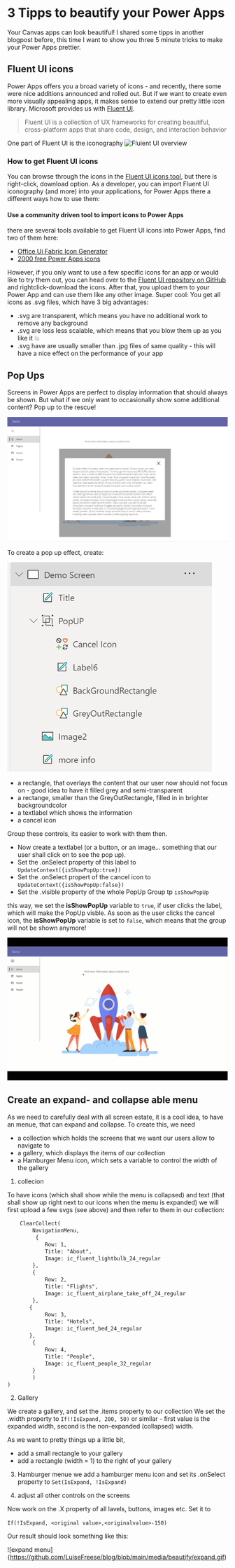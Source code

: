 # 3 Tipps to beautify your Power Apps

Your Canvas apps can look beautiful! I shared some tipps in another blogpost before, this time I want to show you three 5 minute tricks to make your Power Apps prettier. 

## Fluent UI icons

Power Apps offers you a broad variety of icons - and recently, there some were nice additions announced and rolled out. But if we want to create even more visually appealing apps, it makes sense to extend our pretty little icon library. Microsoft provides us with [Fluent UI](https://developer.microsoft.com/en-us/fluentui#/).

> Fluent UI is a collection of UX frameworks for creating beautiful, cross-platform apps that share code, design, and interaction behavior

One part of Fluent UI is the iconography
![Fluient UI overview](https://github.com/LuiseFreese/blog/blob/main/media/beautify/fluentUI.gif)

### How to get Fluent UI icons

You can browse through the icons in the [Fluent UI icons tool](https://uifabricicons.azurewebsites.net/), but there is right-click, download option. As a developer, you can import Fluent UI iconography (and more) into your applications, for Power Apps there a different ways how to use them:

#### Use a community driven tool to import icons to Power Apps 

there are several tools available to get Fluent UI icons into Power Apps, find two of them here: 

* [Office Ui Fabric Icon Generator](https://github.com/e-gallis/PowerApps/tree/master/Components/OfficeUIFabricIconGenerator)
* [2000 free Power Apps icons](https://matthewdevaney.com/2000-free-power-apps-icons/)

However, if you only want to use a few specific icons for an app or would like to try them out, you can head over to the [Fluent UI repository on GitHub](https://github.com/microsoft/fluentui-system-icons/blob/master/icons.md) and rightclick-download the icons. After that, you upload them to your Power App and can use them like any other image. Super cool: You get all icons as .svg files, which have 3 big advantages: 

* .svg are transparent, which means you have no additional work to remove any background
* .svg are loss less scalable, which means that you blow them up as you like it 💥
* .svg have are usually smaller than .jpg files of same quality - this will have a nice effect on the performance of your app

## Pop Ups

Screens in Power Apps are perfect to display information that should always be shown. But what if we only want to occasionally show some additional content? Pop up to the rescue! 

![Show a pop up](https://github.com/LuiseFreese/blog/blob/main/media/beautify/PopUpLightBox.png)

To create a pop up effect, create: 

![controls we need](https://github.com/LuiseFreese/blog/blob/main/media/beautify/controls.png)

* a rectangle, that overlays the content that our user now should not focus on - good idea to have it filled grey and semi-transparent
* a rectange, smaller than the GreyOutRectangle, filled in in brighter backgroundcolor
* a textlabel which shows the information
* a cancel icon

Group these controls, its easier to work with them then. 

* Now create a textlabel (or a button, or an image... something that our user shall click on to see the pop up).
* Set the .onSelect property of this label to `UpdateContext({isShowPopUp:true})`
* Set the .onSelect propert of the cancel icon to `UpdateContext({isShowPopUp:false})`
* Set the .visible property of the whole PopUp Group tp `isShowPopUp`

this way, we set the **isShowPopUp** variable to `true`, if user clicks the label, which will make the PopUp visble. As soon as the user clicks the cancel icon, the **isShowPopUp** variable is set to `false`, which means that the group will not be shown anymore! 

![Lightbox Popup](https://github.com/LuiseFreese/blog/blob/main/media/beautify/showpopup.gif)


## Create an expand- and collapse able menu

As we need to carefully deal with all screen estate, it is a cool idea, to have an menue, that can expand and collapse. To create this, we need 

* a collection which holds the screens that we want our users allow to navigate to
* a gallery, which displays the items of our collection
* a Hamburger Menu icon, which sets a variable to control the width of the gallery

1. collecion

To have icons (which shall show while the menu is collapsed) and text (that shall show up right next to our icons when the menu is expanded) we will first upload a few svgs (see above) and then refer to them in our collection: 

        ClearCollect(
            NavigationMenu,
             {
                Row: 1,
                Title: "About",
                Image: ic_fluent_lightbulb_24_regular
            },
            {
                Row: 2,
                Title: "Flights",
                Image: ic_fluent_airplane_take_off_24_regular
            },
           {
                Row: 3,
                Title: "Hotels",
                Image: ic_fluent_bed_24_regular
           },
            {
                Row: 4,
                Title: "People",
                Image: ic_fluent_people_32_regular
            }
            )
    )


2. Gallery

We create a gallery, and set the .items property to our collection
We set the .width property to `If(!IsExpand, 200, 50)`  or similar - first value is the expanded width, second is the non-expanded (collapsed) width. 

As we want to pretty things up a little bit, 

* add a small rectangle to your gallery
* add a rectangle (width = 1) to the right of your gallery  

3. Hamburger menue
we add a hamburger menu icon and set its .onSelect property to `Set(IsExpand, !IsExpand)`

4. adjust all other controls on the screens

Now work on the .X property of all lavels, buttons, images etc. Set it to 

`If(!IsExpand, <original value>,<originalvalue>-150)`

Our result should look something like this: 

![expand menu]{https://github.com/LuiseFreese/blog/blob/main/media/beautify/expand.gif)

